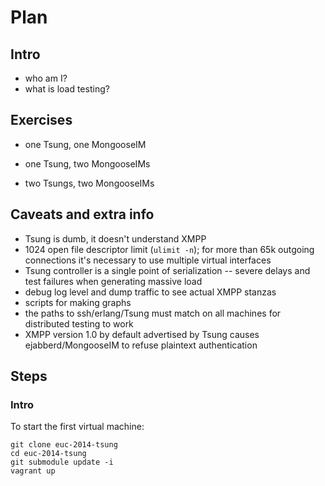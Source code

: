 # Plan


## Intro

- who am I?
- what is load testing?


## Exercises

- one Tsung, one MongooseIM

- one Tsung, two MongooseIMs

- two Tsungs, two MongooseIMs


## Caveats and extra info

- Tsung is dumb, it doesn't understand XMPP
- 1024 open file descriptor limit (`ulimit -n`);
  for more than 65k outgoing connections it's necessary to use multiple
  virtual interfaces
- Tsung controller is a single point of serialization -- severe delays
  and test failures when generating massive load
- debug log level and dump traffic to see actual XMPP stanzas
- scripts for making graphs
- the paths to ssh/erlang/Tsung must match on all machines for distributed
  testing to work
- XMPP version 1.0 by default advertised by Tsung causes ejabberd/MongooseIM
  to refuse plaintext authentication


## Steps

### Intro

To start the first virtual machine:

    git clone euc-2014-tsung
    cd euc-2014-tsung
    git submodule update -i
    vagrant up
